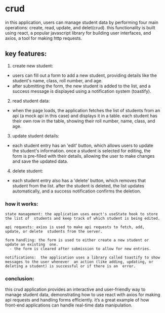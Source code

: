 # crud

in this application, users can manage student data by performing four main operations: create, read, update, and delet(crud). this functionality is built using react, a popular javascript library for building user interfaces, and axios, a tool for making http requests.

## key features:

1. create new student:

- users can fill out a form to add a new student, providing details like the student's name, class, roll number, and age.
- after submitting the form, the new student is added to the list, and a success message is displayed using a notification system (toastify).

2. read student data:

- when the page loads, the application fetches the list of students from an api (a mock api in this case) and displays it in a table. each student has their own row in the table, showing their roll number, name, class, and age.

3. update student details:

- each student entry has an 'edit' button, which allows users to update the student's information. once a student is selected for editing, the form is pre-filled with their details, allowing the user to make changes and save the updated data.

4. delete student:

- each student entry also has a 'delete' button, which removes that student from the list. after the student is deleted, the list updates automatically, and a success notification confirms the deletion.

### how it works:

    state management: the application uses eeact's useState hook to store the list of  students and keep track of which student is being edited.

    api requests: axios is used to make api requests to fetch, add, update, or delete  students from the server.

    form handling: the form is used to either create a new student or update an existing  one.
      - the form is cleared after submission to allow for new entries.

    notifications:  the application uses a library called toastify to show messages to the user whenever  an action (like adding, updating, or deleting a student) is successful or if there is an  error.

### conclusion:

this crud application provides an interactive and user-friendly way to manage student data, demonstrating how to use react with axios for making api requests and handling forms efficiently. it’s a great example of how front-end applications can handle real-time data manipulation.
